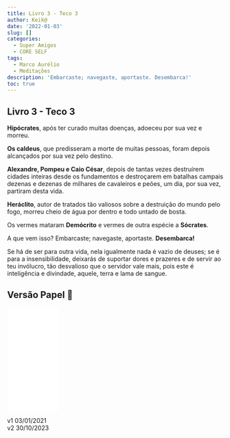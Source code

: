 ```yaml
---
title: Livro 3 - Teco 3
author: Keik@
date: '2022-01-03'
slug: []
categories:
  - Super Amigos
  - CORE SELF
tags:
  - Marco Aurélio
  - Meditações
description: 'Embarcaste; navegaste, aportaste. Desembarca!'
toc: true
---
```


## Livro 3 - Teco 3
**Hipócrates**, após ter curado muitas doenças, adoeceu por sua vez e morreu. 

**Os caldeus**, que predisseram a morte de muitas pessoas, foram depois alcançados por sua vez pelo destino. 

**Alexandre, Pompeu e Caio César**, depois de tantas vezes destruírem cidades inteiras desde os fundamentos e destroçarem em batalhas campais dezenas e dezenas de milhares de cavaleiros e peões, um dia, por sua vez, partiram desta vida. 

**Heráclito**, autor de tratados tão valiosos sobre a destruição do mundo pelo fogo, morreu cheio de água por dentro e todo untado de bosta. 


Os vermes mataram **Demócrito** e vermes de outra espécie a **Sócrates**. 

A que vem isso? Embarcaste; navegaste, aportaste. **Desembarca!** 

Se há de ser para outra vida, nela igualmente nada é vazio de deuses; se é para a insensibilidade, deixarás de suportar dores e prazeres e de servir ao teu invólucro, tão desvalioso que o servidor vale mais, pois este é inteligência e divindade, aquele, terra e lama de sangue.


## Versão Papel :book:
<iframe style="width:120px;height:240px;" marginwidth="0" marginheight="0" scrolling="no" frameborder="0" src="//ws-na.amazon-adsystem.com/widgets/q?ServiceVersion=20070822&OneJS=1&Operation=GetAdHtml&MarketPlace=BR&source=ss&ref=as_ss_li_til&ad_type=product_link&tracking_id=mundodekeika-20&language=pt_BR&marketplace=amazon&region=BR&placement=B092FVY4BB&asins=B092FVY4BB&linkId=37c5ec14221f61f811029aa88b520891&show_border=true&link_opens_in_new_window=true"></iframe>

v1 03/01/2021  
v2 30/10/2023  

